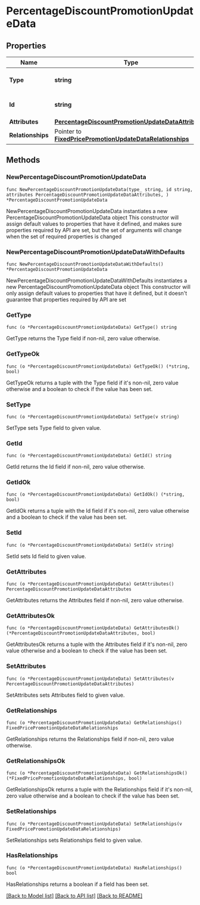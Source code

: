 # PercentageDiscountPromotionUpdateData

## Properties

Name | Type | Description | Notes
------------ | ------------- | ------------- | -------------
**Type** | **string** | The resource&#39;s type | 
**Id** | **string** | The resource&#39;s id | 
**Attributes** | [**PercentageDiscountPromotionUpdateDataAttributes**](PercentageDiscountPromotionUpdateDataAttributes.md) |  | 
**Relationships** | Pointer to [**FixedPricePromotionUpdateDataRelationships**](FixedPricePromotionUpdateDataRelationships.md) |  | [optional] 

## Methods

### NewPercentageDiscountPromotionUpdateData

`func NewPercentageDiscountPromotionUpdateData(type_ string, id string, attributes PercentageDiscountPromotionUpdateDataAttributes, ) *PercentageDiscountPromotionUpdateData`

NewPercentageDiscountPromotionUpdateData instantiates a new PercentageDiscountPromotionUpdateData object
This constructor will assign default values to properties that have it defined,
and makes sure properties required by API are set, but the set of arguments
will change when the set of required properties is changed

### NewPercentageDiscountPromotionUpdateDataWithDefaults

`func NewPercentageDiscountPromotionUpdateDataWithDefaults() *PercentageDiscountPromotionUpdateData`

NewPercentageDiscountPromotionUpdateDataWithDefaults instantiates a new PercentageDiscountPromotionUpdateData object
This constructor will only assign default values to properties that have it defined,
but it doesn't guarantee that properties required by API are set

### GetType

`func (o *PercentageDiscountPromotionUpdateData) GetType() string`

GetType returns the Type field if non-nil, zero value otherwise.

### GetTypeOk

`func (o *PercentageDiscountPromotionUpdateData) GetTypeOk() (*string, bool)`

GetTypeOk returns a tuple with the Type field if it's non-nil, zero value otherwise
and a boolean to check if the value has been set.

### SetType

`func (o *PercentageDiscountPromotionUpdateData) SetType(v string)`

SetType sets Type field to given value.


### GetId

`func (o *PercentageDiscountPromotionUpdateData) GetId() string`

GetId returns the Id field if non-nil, zero value otherwise.

### GetIdOk

`func (o *PercentageDiscountPromotionUpdateData) GetIdOk() (*string, bool)`

GetIdOk returns a tuple with the Id field if it's non-nil, zero value otherwise
and a boolean to check if the value has been set.

### SetId

`func (o *PercentageDiscountPromotionUpdateData) SetId(v string)`

SetId sets Id field to given value.


### GetAttributes

`func (o *PercentageDiscountPromotionUpdateData) GetAttributes() PercentageDiscountPromotionUpdateDataAttributes`

GetAttributes returns the Attributes field if non-nil, zero value otherwise.

### GetAttributesOk

`func (o *PercentageDiscountPromotionUpdateData) GetAttributesOk() (*PercentageDiscountPromotionUpdateDataAttributes, bool)`

GetAttributesOk returns a tuple with the Attributes field if it's non-nil, zero value otherwise
and a boolean to check if the value has been set.

### SetAttributes

`func (o *PercentageDiscountPromotionUpdateData) SetAttributes(v PercentageDiscountPromotionUpdateDataAttributes)`

SetAttributes sets Attributes field to given value.


### GetRelationships

`func (o *PercentageDiscountPromotionUpdateData) GetRelationships() FixedPricePromotionUpdateDataRelationships`

GetRelationships returns the Relationships field if non-nil, zero value otherwise.

### GetRelationshipsOk

`func (o *PercentageDiscountPromotionUpdateData) GetRelationshipsOk() (*FixedPricePromotionUpdateDataRelationships, bool)`

GetRelationshipsOk returns a tuple with the Relationships field if it's non-nil, zero value otherwise
and a boolean to check if the value has been set.

### SetRelationships

`func (o *PercentageDiscountPromotionUpdateData) SetRelationships(v FixedPricePromotionUpdateDataRelationships)`

SetRelationships sets Relationships field to given value.

### HasRelationships

`func (o *PercentageDiscountPromotionUpdateData) HasRelationships() bool`

HasRelationships returns a boolean if a field has been set.


[[Back to Model list]](../README.md#documentation-for-models) [[Back to API list]](../README.md#documentation-for-api-endpoints) [[Back to README]](../README.md)



